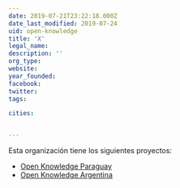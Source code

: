 ```yaml
---
date: 2019-07-21T23:22:18.000Z
date_last_modified: 2019-07-24
uid: open-knowledge
title: 'X'
legal_name: 
description: ''
org_type: 
website: 
year_founded: 
facebook: 
twitter: 
tags:

cities: 


---
```


Esta organización tiene los siguientes proyectos:

- [Open Knowledge Paraguay](/proyectos/open-knowledge-paraguay)
- [Open Knowledge Argentina](/proyectos/open-knowledge-argentina)
